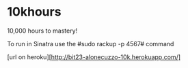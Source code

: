 10khours
========

10,000 hours to mastery!

To run in Sinatra use the #sudo rackup -p 4567# command

[url on heroku][http://bit23-alonecuzzo-10k.herokuapp.com/]